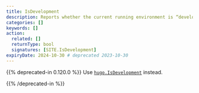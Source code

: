 ```yaml
---
title: IsDevelopment
description: Reports whether the current running environment is “development”.
categories: []
keywords: []
action:
  related: []
  returnType: bool
  signatures: [SITE.IsDevelopment]
expiryDate: 2024-10-30 # deprecated 2023-10-30
---
```


{{% deprecated-in 0.120.0 %}}
Use [`hugo.IsDevelopment`] instead.

[`hugo.IsDevelopment`]: /functions/hugo/isdevelopment/
{{% /deprecated-in %}}
